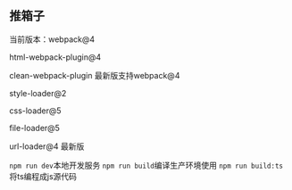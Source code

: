 ## 推箱子

当前版本：webpack@4

html-webpack-plugin@4

clean-webpack-plugin 最新版支持webpack@4

style-loader@2

css-loader@5

file-loader@5

url-loader@4 最新版

`npm run dev`本地开发服务
`npm run build`编译生产环境使用
`npm run build:ts`将ts编程成js源代码